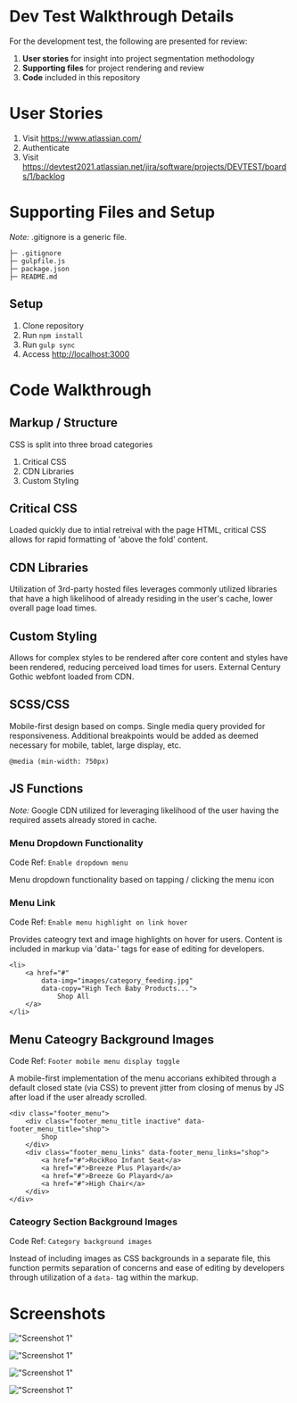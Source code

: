 # Dev Test Walkthrough Details

For the development test, the following are presented for review: 

1. **User stories** for insight into project segmentation methodology 
1. **Supporting files** for project rendering and review
1. **Code** included in this repository

# User Stories

1. Visit https://www.atlassian.com/
1. Authenticate
1. Visit https://devtest2021.atlassian.net/jira/software/projects/DEVTEST/boards/1/backlog


# Supporting Files and Setup
_Note:_ .gitignore is a generic file.

```
├─ .gitignore
├─ gulpfile.js
├─ package.json
├─ README.md
```


## Setup
1. Clone repository
1. Run ``` npm install ```
1. Run ``` gulp sync ```
1. Access [http://localhost:3000](http://localhost:3000)


# Code Walkthrough

## Markup / Structure

CSS is split into three broad categories
1. Critical CSS
1. CDN Libraries
1. Custom Styling

## Critical CSS
Loaded quickly due to intial retreival with the page HTML, critical CSS allows for rapid formatting of 'above the fold' content. 

## CDN Libraries
Utilization of 3rd-party hosted files leverages commonly utilized libraries that have a high likelihood of already residing in the user's cache, lower overall page load times. 

## Custom Styling
Allows for complex styles to be rendered after core content and styles have been rendered, reducing perceived load times for users. External Century Gothic webfont loaded from CDN. 

## SCSS/CSS
Mobile-first design based on comps. Single media query provided for responsiveness. Additional breakpoints would be added as deemed necessary for mobile, tablet, large display, etc.
``` 
@media (min-width: 750px) 
```

## JS Functions

*Note:* Google CDN utilized for leveraging likelihood of the user having the required assets already stored in cache. 

### Menu Dropdown Functionality 
Code Ref: ``` Enable dropdown menu ```

Menu dropdown functionality based on tapping / clicking the menu icon

### Menu Link  
Code Ref: ``` Enable menu highlight on link hover ```

Provides cateogry text and image highlights on hover for users. Content is included in markup via 'data-' tags for ease of editing for developers. 
``` 
<li>
	<a href="#" 
		data-img="images/category_feeding.jpg"
		data-copy="High Tech Baby Products...">
			Shop All
	</a>
</li> 
```

## Menu Cateogry Background Images 
Code Ref: ``` Footer mobile menu display toggle ```

A mobile-first implementation of the menu accorians exhibited through a default closed state (via CSS) to prevent jitter from closing of menus by JS after load if the user already scrolled. 

```
<div class="footer_menu">
	<div class="footer_menu_title inactive" data-footer_menu_title="shop">
		Shop
	</div>
	<div class="footer_menu_links" data-footer_menu_links="shop">
		<a href="#">RockRoo Infant Seat</a>
		<a href="#">Breeze Plus Playard</a>
		<a href="#">Breeze Go Playard</a>
		<a href="#">High Chair</a>
	</div>
</div>
```


### Cateogry Section Background Images 
Code Ref: ``` Category background images ``` 

Instead of including images as CSS backgrounds in a separate file, this function permits separation of concerns and ease of editing by developers through utilization of a ```data-``` tag within the markup. 


# Screenshots

!["Screenshot 1"](docs/Screenshot_desktop.png)

!["Screenshot 1"](docs/Screenshot_menu_desktop.png)

!["Screenshot 1"](docs/Screenshot_mobile.png)

!["Screenshot 1"](docs/Screenshot_menu_and_footer_mobile.png)

